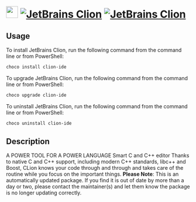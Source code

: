 ﻿# <img src="https://cdn.jsdelivr.net/gh/mkevenaar/chocolatey-packages@05282da8fb86d53634363900131ef66e316ea144/icons/clion-ide.png" width="32" height="32"/> [![JetBrains Clion](https://img.shields.io/chocolatey/v/clion-ide.svg?label=JetBrains+Clion)](https://chocolatey.org/packages/clion-ide) [![JetBrains Clion](https://img.shields.io/chocolatey/dt/clion-ide.svg)](https://chocolatey.org/packages/clion-ide)

## Usage
To install JetBrains Clion, run the following command from the command line or from PowerShell:
```powershell
choco install clion-ide
```

To upgrade JetBrains Clion, run the following command from the command line or from PowerShell:
```powershell
choco upgrade clion-ide
```

To uninstall JetBrains Clion, run the following command from the command line or from PowerShell:
```powershell
choco uninstall clion-ide
```

## Description
A POWER TOOL FOR A POWER LANGUAGE
Smart C and C++ editor
Thanks to native C and C++ support, including modern C++ standards, libc++ and Boost, CLion knows your code through and through and takes care of the routine while you focus on the important things.
**Please Note**: This is an automatically updated package. If you find it is
out of date by more than a day or two, please contact the maintainer(s) and
let them know the package is no longer updating correctly.

